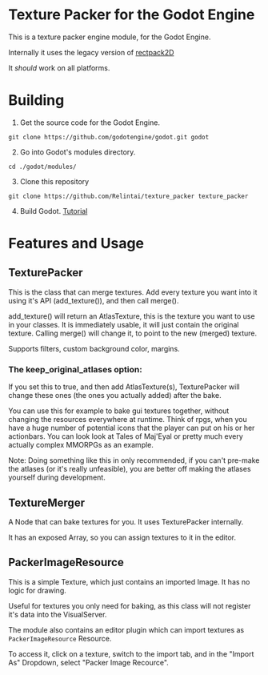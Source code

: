 # Texture Packer for the Godot Engine

This is a texture packer engine module, for the Godot Engine.

Internally it uses the legacy version of [rectpack2D](https://github.com/TeamHypersomnia/rectpack2D/tree/legacy)

It *should* work on all platforms.

# Building

1. Get the source code for the Godot Engine.

```
git clone https://github.com/godotengine/godot.git godot
```

2. Go into Godot's modules directory.

```
cd ./godot/modules/
```

3. Clone this repository

```
git clone https://github.com/Relintai/texture_packer texture_packer
```

4. Build Godot. [Tutorial](https://docs.godotengine.org/en/latest/development/compiling/index.html)

# Features and Usage

## TexturePacker

This is the class that can merge textures. Add every texture you want into it using it's API (add_texture()), and then call merge().

add_texture() will return an AtlasTexture, this is the texture you want to use in your classes. It is immediately usable, it will just contain the original texture. Calling merge() will change it, to point to the new (merged) texture.

Supports filters, custom background color, margins.

### The keep_original_atlases option:

If you set this to true, and then add AtlasTexture(s), TexturePacker will change these ones (the ones you actually added) 
after the bake.

You can use this for example to bake gui textures together, without changing the resources everywhere at runtime.
Think of rpgs, when you have a huge number of potential icons that the player can put on his or her actionbars.
You can look look at Tales of Maj'Eyal or pretty much every actually complex MMORPGs as an example.

Note: Doing something like this in only recommended, if you can't pre-make the atlases (or it's really unfeasible), you are better off 
making the atlases yourself during development.

## TextureMerger

A Node that can bake textures for you. It uses TexturePacker internally.

It has an exposed Array, so you can assign textures to it in the editor.

## PackerImageResource

This is a simple Texture, which just contains an imported Image. It has no logic for drawing.

Useful for textures you only need for baking, as this class will not register it's data into the VisualServer.

The module also contains an editor plugin which can import textures as `PackerImageResource` Resource.

To access it, click on a texture, switch to the import tab, and in the "Import As" Dropdown, select "Packer Image Recource".
